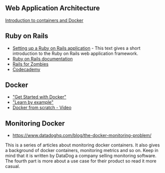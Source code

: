 ## Web Application Architecture
[Introduction to containers and Docker](https://github.com/CS-LNU-Learning-Objects/web-application-architecture/blob/master/containers.md)<br />

<!--
[Continuous Integration](https://github.com/CS-LNU-Learning-Objects/web-application-architecture/blob/master/continuous.md)<br />

[Introduction to microservices](https://github.com/CS-LNU-Learning-Objects/web-application-architecture/blob/master/microservices.md)<br />
-->

##  Ruby on Rails
* [Setting up a Ruby on Rails application](https://github.com/1dv032/syllabus/blob/master/resources/part_2/rubyonrails.md) -
This text gives a short introduction to the Ruby on Rails web application framework.
* [Ruby on Rails documentation](http://rubyonrails.org/)
* [Rails for Zombies](http://railsforzombies.org/)
* [Codecademy](https://www.codecademy.com/learn/learn-rails)

## Docker
* ["Get Started with Docker"](https://docs.docker.com/engine/getstarted/)
* ["Learn by example"](https://docs.docker.com/engine/tutorials/#/learn-by-example)
* [Docker from scratch - Video](https://www.youtube.com/watch?v=RBnPvQQ36mA)

## Monitoring Docker
* https://www.datadoghq.com/blog/the-docker-monitoring-problem/

This is a series of articles about monitoring docker containers. It also gives a background of docker containers, monitoring metrics and so on. Keep in mind that it is written by DataDog a company selling monitoring software. The fourth part is more about a use case for their product so read it more casual.
